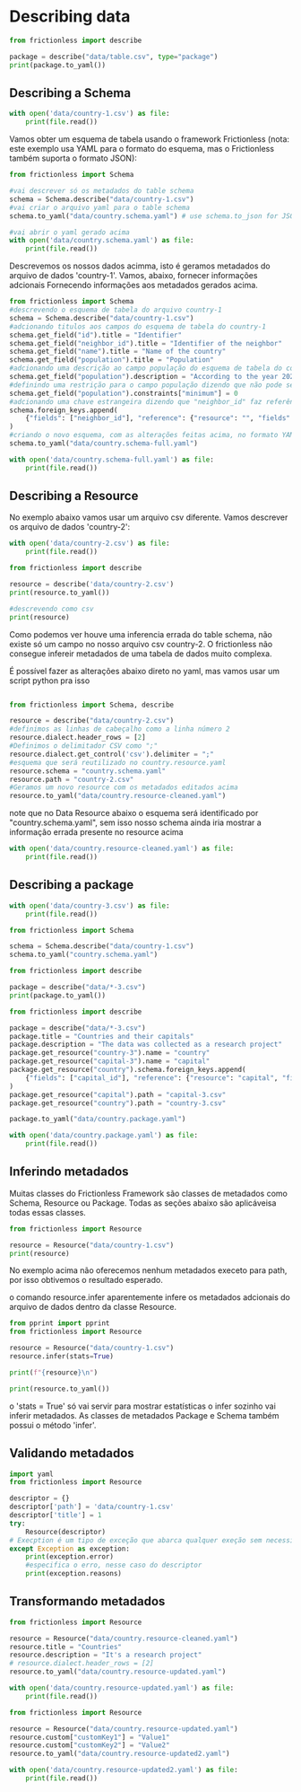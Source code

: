 # Describing data

```python script
from frictionless import describe

package = describe("data/table.csv", type="package")
print(package.to_yaml())
```

## Describing a Schema

```python script
with open('data/country-1.csv') as file:
    print(file.read())
```

Vamos obter um esquema de tabela usando o framework Frictionless (nota: este exemplo usa YAML para o formato do esquema, mas o Frictionless também suporta o formato JSON):

```python script
from frictionless import Schema

#vai descrever só os metadados do table schema
schema = Schema.describe("data/country-1.csv")
#vai criar o arquivo yaml para o table schema
schema.to_yaml("data/country.schema.yaml") # use schema.to_json for JSON
```

```python script
#vai abrir o yaml gerado acima
with open('data/country.schema.yaml') as file:
    print(file.read())
```

Descrevemos os nossos dados acimma, isto é geramos metadados do arquivo de dados 'country-1'. Vamos, abaixo, fornecer informações adcionais Fornecendo informações aos metadados gerados acima.

```python script
from frictionless import Schema
#descrevendo o esquema de tabela do arquivo country-1
schema = Schema.describe("data/country-1.csv")
#adcionando titulos aos campos do esquema de tabela do country-1
schema.get_field("id").title = "Identifier"
schema.get_field("neighbor_id").title = "Identifier of the neighbor"
schema.get_field("name").title = "Name of the country"
schema.get_field("population").title = "Population"
#adcionando uma descrição ao campo população do esquema de tabela do country-1
schema.get_field("population").description = "According to the year 2020's data"
#definindo uma restrição para o campo população dizendo que não pode ser menor que 0
schema.get_field("population").constraints["minimum"] = 0
#adcionando uma chave estrangeira dizendo que "neighbor_id" faz referência ao campo id e ambos estão no mesmo resource
schema.foreign_keys.append(
    {"fields": ["neighbor_id"], "reference": {"resource": "", "fields": ["id"]}}
)
#criando o novo esquema, com as alterações feitas acima, no formato YAML
schema.to_yaml("data/country.schema-full.yaml")

```

```python script
with open('data/country.schema-full.yaml') as file:
    print(file.read())

```

## Describing a Resource

No exemplo abaixo vamos usar um arquivo csv diferente. Vamos descrever os arquivo de dados 'country-2':

```python script
with open('data/country-2.csv') as file:
    print(file.read())
```

```python script
from frictionless import describe

resource = describe('data/country-2.csv')
print(resource.to_yaml())

#descrevendo como csv
print(resource)
```

Como podemos ver houve uma inferencia errada do table schema, não existe só um campo no nosso arquivo csv country-2. O frictionless não consegue infereir metadados de uma tabela de dados muito complexa.

É possível fazer as alterações abaixo direto no yaml, mas vamos usar um script python pra isso

```python script

from frictionless import Schema, describe

resource = describe("data/country-2.csv")
#definimos as linhas de cabeçalho como a linha número 2
resource.dialect.header_rows = [2]
#Definimos o delimitador CSV como ";"
resource.dialect.get_control('csv').delimiter = ";"
#esquema que será reutilizado no country.resource.yaml
resource.schema = "country.schema.yaml"
resource.path = "country-2.csv"
#Geramos um novo resource com os metadados editados acima 
resource.to_yaml("data/country.resource-cleaned.yaml")

```

note que no Data Resource abaixo o esquema será identificado por "country.schema.yaml", sem isso nosso schema ainda iria mostrar a informação errada presente no resource acima

```python script
with open('data/country.resource-cleaned.yaml') as file:
    print(file.read())

```

## Describing a package

```python script
with open('data/country-3.csv') as file:
    print(file.read())

```

```python script
from frictionless import Schema

schema = Schema.describe("data/country-1.csv")
schema.to_yaml("country.schema.yaml")

```

```python script
from frictionless import describe

package = describe("data/*-3.csv")
print(package.to_yaml())


```

```python script
from frictionless import describe

package = describe("data/*-3.csv")
package.title = "Countries and their capitals"
package.description = "The data was collected as a research project"
package.get_resource("country-3").name = "country"
package.get_resource("capital-3").name = "capital"
package.get_resource("country").schema.foreign_keys.append(
    {"fields": ["capital_id"], "reference": {"resource": "capital", "fields": ["id"]}}
)
package.get_resource("capital").path = "capital-3.csv"
package.get_resource("country").path = "country-3.csv"

package.to_yaml("data/country.package.yaml")

```

```python script
with open('data/country.package.yaml') as file:
    print(file.read())
```

## Inferindo metadados

Muitas classes do Frictionless Framework são classes de metadados como Schema, Resource ou Package. Todas as seções abaixo são aplicáveis ​​a todas essas classes.

```python script
from frictionless import Resource

resource = Resource("data/country-1.csv")
print(resource)
```

No exemplo acima não oferecemos nenhum metadados execeto para path, por isso obtivemos o resultado esperado.

o comando resource.infer aparentemente infere os metadados adcionais do arquivo de dados dentro da classe Resource.

```python script
from pprint import pprint
from frictionless import Resource

resource = Resource("data/country-1.csv")
resource.infer(stats=True)

print(f"{resource}\n")

print(resource.to_yaml())

```

o 'stats = True' só vai servir para mostrar estatísticas o infer sozinho vai inferir metadados. As classes de metadados Package e Schema também possui o método 'infer'.

## Validando metadados

```python script
import yaml
from frictionless import Resource

descriptor = {}
descriptor['path'] = 'data/country-1.csv'
descriptor['title'] = 1
try:
    Resource(descriptor)
# Execption é um tipo de exceção que abarca qualquer exeção sem necessidade especificar
except Exception as exception:
    print(exception.error)
    #especifica o erro, nesse caso do descriptor
    print(exception.reasons)

```

## Transformando metadados

```python script
from frictionless import Resource

resource = Resource("data/country.resource-cleaned.yaml")
resource.title = "Countries"
resource.description = "It's a research project"
# resource.dialect.header_rows = [2]
resource.to_yaml("data/country.resource-updated.yaml")

```

```python script
with open('data/country.resource-updated.yaml') as file:
    print(file.read())
```

```python script
from frictionless import Resource

resource = Resource("data/country.resource-updated.yaml")
resource.custom["customKey1"] = "Value1"
resource.custom["customKey2"] = "Value2"
resource.to_yaml("data/country.resource-updated2.yaml")

```
```python script
with open('data/country.resource-updated2.yaml') as file:
    print(file.read())
```
```python script
```
```python script
```
```python script
```

